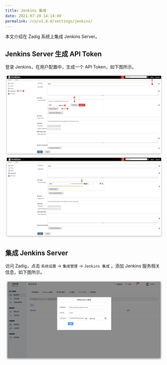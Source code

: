 ```yaml
---
title: Jenkins 集成
date: 2021-07-20 14:14:49
permalink: /cn/v1.6.0/settings/jenkins/
---
```


本文介绍在 Zadig 系统上集成 Jenkins Server。

## Jenkins Server 生成 API Token

登录 Jenkins，在用户配置中，生成一个 API Token，如下图所示。

![api-token](./_images/generate_jenkins_token_1.png)
![api-token](./_images/generate_jenkins_token_2.png)

## 集成 Jenkins Server

访问 Zadig，点击 `系统设置` ->  `集成管理` -> `Jenkins 集成` ，添加 Jenkins 服务相关信息，如下图所示。

![add-jenkins-server](./_images/add_jenkins_server.png)